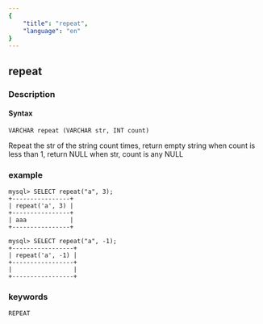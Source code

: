 ```yaml
---
{
    "title": "repeat",
    "language": "en"
}
---
```


<!-- 
Licensed to the Apache Software Foundation (ASF) under one
or more contributor license agreements.  See the NOTICE file
distributed with this work for additional information
regarding copyright ownership.  The ASF licenses this file
to you under the Apache License, Version 2.0 (the
"License"); you may not use this file except in compliance
with the License.  You may obtain a copy of the License at

  http://www.apache.org/licenses/LICENSE-2.0

Unless required by applicable law or agreed to in writing,
software distributed under the License is distributed on an
"AS IS" BASIS, WITHOUT WARRANTIES OR CONDITIONS OF ANY
KIND, either express or implied.  See the License for the
specific language governing permissions and limitations
under the License.
-->

## repeat
### Description
#### Syntax

`VARCHAR repeat (VARCHAR str, INT count)`


Repeat the str of the string count times, return empty string when count is less than 1, return NULL when str, count is any NULL

### example

```
mysql> SELECT repeat("a", 3);
+----------------+
| repeat('a', 3) |
+----------------+
| aaa            |
+----------------+

mysql> SELECT repeat("a", -1);
+-----------------+
| repeat('a', -1) |
+-----------------+
|                 |
+-----------------+
```
### keywords
    REPEAT
